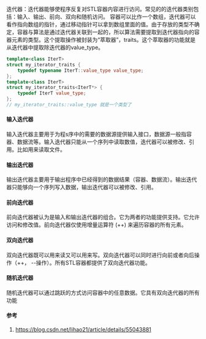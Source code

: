 迭代器：迭代器能够使程序反复对STL容器内容进行访问。常见的的迭代器类别包括：输入、输出、前向、双向和随机访问。
容器可以比作一个数组，迭代器可以看作指向数组的指针，通过移动指针可以拿到数组里面的值。由于存放的类型不确定，容器与算法是通过迭代器关联到一起的，所以算法需要提取到迭代器指向的容器元素的类型。这个提取操作被封装为“萃取器”，traits。这个萃取器的功能就是从迭代器中提取除迭代器的value_type。
```c++
template<class IterT>
struct my_iterator_traits {
    typedef typename IterT::value_type value_type;
};
template<class IterT>
struct my_iterator_traits<IterT*> {
    typedef IterT value_type;
};
// my_iterator_traits::value_type 就是一个类型了
```
#### 输入迭代器
输入迭代器主要用于为程s序中的需要的数据源提供输入接口，数据源一般指容器、数据流等。输入迭代器只能从一个序列中读取数值，迭代器可以被修改、引用。比如用来读取文件。
#### 输出迭代器
输出迭代器主要用于输出程序中已经得到的数据结果（容器、数据流）。输出迭代器只能够向一个序列写入数据，输出迭代器可以被修改、引用。
#### 前向迭代器
前向迭代器被认为是输入和输出迭代器的组合。它为两者的功能提供支持。它允许访问和修改值。前向迭代器仅使用增量运算符 (++) 来遍历容器的所有元素。
#### 双向迭代器
双向迭代器既可以用来读又可以用来写。双向迭代器可以同时进行向前或者向后操作（++， --操作）。所有STL容器都提供了双向迭代器功能。
#### 随机迭代器
随机迭代器可以通过跳跃的方式访问容器中的任意数据。它具有双向迭代器的所有功能

#### 参考
1. https://blog.csdn.net/lihao21/article/details/55043881
